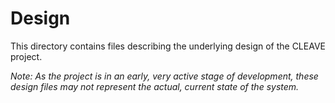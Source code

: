 # Design

This directory contains files describing the underlying design of the CLEAVE project.

*Note: As the project is in an early, very active stage of development, these design files may not represent the actual, current state of the system.*


